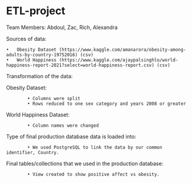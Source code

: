# ETL-project
Team Members: Abdoul, Zac, Rich, Alexandra

Sources of data:

    •	Obesity Dataset (https://www.kaggle.com/amanarora/obesity-among-adults-by-country-19752016) (csv)
    •	World Happiness (https://www.kaggle.com/ajaypalsinghlo/world-happiness-report-2021?select=world-happiness-report.csv) (csv)


Transformation of the data:

Obesity Dataset:

			• Columns were split
			• Rows reduced to one sex category and years 2008 or greater 

World Happiness Dataset:

			• Column names were changed

Type of final production database data is loaded into:

			• We used PostgreSQL to link the data by our common identifier, Country.


Final tables/collections that we used in the production database:

			• View created to show positive affect vs obesity.


